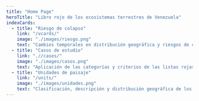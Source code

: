 ```yaml
---
title: "Home Page"
heroTitle: "Libro rojo de los ecosistemas terrestres de Venezuela"
indexCards:
  - title: "Riesgo de colapso"
    link: "/vcards/"
    image: "./images/riesgo.png"
    text: "Cambios temporales en distribución geográfica y riesgos de colapso and nivel nacional y estatal."
  - title: "Casos de estudio"
    link: ".//cases/"
    image: "./images/casos.png"
    text: "Aplicación de las categorías y criterios de las listas rojas de ecosistemas a diferentes escalas geográficas."
  - title: "Unidades de paisaje"
    link: "/units/"
    image: "./images/unidades.png"
    text: "Clasificación, descripción y distribución geográfica de los principales paisajes vegetales de Venezuela."
---
```


